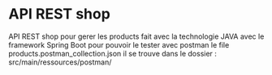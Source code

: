 # API REST shop

API REST shop pour gerer les products fait avec la technologie JAVA avec le framework Spring Boot pour pouvoir le tester avec postman 
le file products.postman_collection.json il se trouve dans le dossier :  src/main/ressources/postman/

